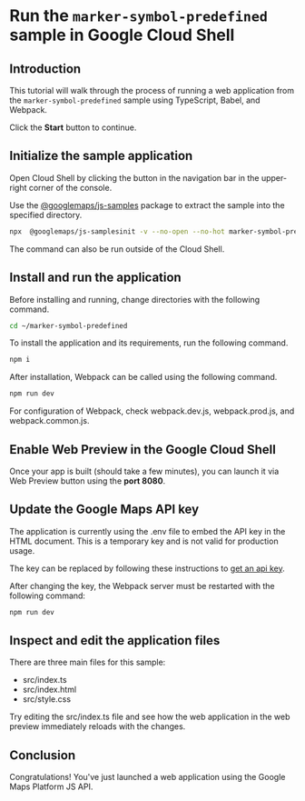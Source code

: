 # Run the `marker-symbol-predefined` sample in Google Cloud Shell

<walkthrough-tutorial-duration duration="10"/>

## Introduction

This tutorial will walk through the process of running a web application from
the `marker-symbol-predefined` sample using TypeScript, Babel, and Webpack.

Click the **Start** button to continue.

## Initialize the sample application

Open Cloud Shell by clicking the
<walkthrough-cloud-shell-icon></walkthrough-cloud-shell-icon> button in the
navigation bar in the upper-right corner of the console.

Use the [@googlemaps/js-samples](https://www.npmjs.com/package/@googlemaps/js-samples) package to 
extract the sample into the specified directory.

```bash
npx  @googlemaps/js-samplesinit -v --no-open --no-hot marker-symbol-predefined ~/marker-symbol-predefined
```

The command can also be run outside of the Cloud Shell.

## Install and run the application

Before installing and running, change directories with the following command.

```bash
cd ~/marker-symbol-predefined
```

To install the application and its requirements, run the following command.

```bash
npm i
```

After installation, Webpack can be called using the following command.

```bash
npm run dev
```

For configuration of Webpack, check
<walkthrough-editor-open-file filePath="marker-symbol-predefined/webpack.dev.js">webpack.dev.js</walkthrough-editor-open-file>,
<walkthrough-editor-open-file filePath="marker-symbol-predefined/webpack.prod.js">webpack.prod.js</walkthrough-editor-open-file>,
and
<walkthrough-editor-open-file filePath="marker-symbol-predefined/webpack.common.js">webpack.common.js</walkthrough-editor-open-file>.

## Enable Web Preview in the Google Cloud Shell

Once your app is built (should take a few minutes), you can launch it via
<walkthrough-spotlight-pointer target="cloudshell" spotlightId="devshell-web-preview-button">Web
Preview button</walkthrough-spotlight-pointer> using the **port 8080**.

## Update the Google Maps API key

The application is currently using the
<walkthrough-editor-open-file filePath="marker-symbol-predefined/.env">.env</walkthrough-editor-open-file>
file to embed the API key in the HTML document. This is a temporary key and is
not valid for production usage.

The key can be replaced by following these instructions to
[get an api key](https://developers.google.com/maps/documentation/javascript/get-api-key).

After changing the key, the Webpack server must be restarted with the following
command:

```bash
npm run dev
```

## Inspect and edit the application files

There are three main files for this sample:

*   <walkthrough-editor-open-file filePath="marker-symbol-predefined/src/index.ts">src/index.ts</walkthrough-editor-open-file>
*   <walkthrough-editor-open-file filePath="marker-symbol-predefined/src/index.html">src/index.html</walkthrough-editor-open-file>
*   <walkthrough-editor-open-file filePath="marker-symbol-predefined/src/style.css">src/style.css</walkthrough-editor-open-file>

Try editing the <walkthrough-editor-open-file filePath="marker-symbol-predefined/src/index.ts">src/index.ts</walkthrough-editor-open-file> file and see how the web application in the web preview immediately reloads with the changes.

## Conclusion

<walkthrough-conclusion-trophy></walkthrough-conclusion-trophy>

Congratulations! You've just launched a web application using the Google Maps
Platform JS API.
